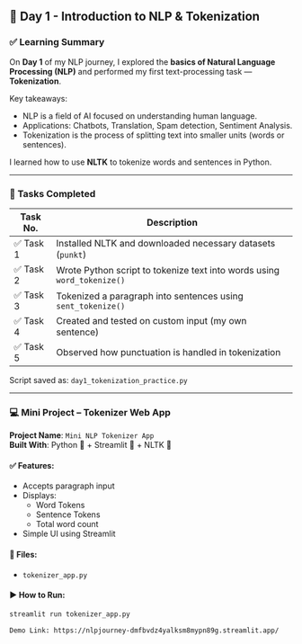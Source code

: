 ## 📘 Day 1 - Introduction to NLP & Tokenization

### ✅ Learning Summary

On **Day 1** of my NLP journey, I explored the **basics of Natural Language Processing (NLP)** and performed my first text-processing task — **Tokenization**.

Key takeaways:
- NLP is a field of AI focused on understanding human language.
- Applications: Chatbots, Translation, Spam detection, Sentiment Analysis.
- Tokenization is the process of splitting text into smaller units (words or sentences).

I learned how to use **NLTK** to tokenize words and sentences in Python.

---

### 📝 Tasks Completed

| Task No. | Description |
|----------|-------------|
| ✅ Task 1 | Installed NLTK and downloaded necessary datasets (`punkt`) |
| ✅ Task 2 | Wrote Python script to tokenize text into words using `word_tokenize()` |
| ✅ Task 3 | Tokenized a paragraph into sentences using `sent_tokenize()` |
| ✅ Task 4 | Created and tested on custom input (my own sentence) |
| ✅ Task 5 | Observed how punctuation is handled in tokenization |

Script saved as: `day1_tokenization_practice.py`

---

### 💻 Mini Project – Tokenizer Web App

**Project Name**: `Mini NLP Tokenizer App`  
**Built With**: Python 🐍 + Streamlit 🚀 + NLTK 🧠

#### ✅ Features:
- Accepts paragraph input
- Displays:
  - Word Tokens
  - Sentence Tokens
  - Total word count
- Simple UI using Streamlit

#### 📂 Files:
- `tokenizer_app.py`

#### ▶️ How to Run:
```bash
streamlit run tokenizer_app.py

Demo Link: https://nlpjourney-dmfbvdz4yalksm8mypn89g.streamlit.app/
